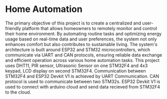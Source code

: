 # Home Automation 
  The primary objective of this project is to create a centralized and user-friendly platform that allows homeowners to remotely monitor and control their home environment. By automating routine tasks and optimizing energy usage based on real-time data and user preferences, the system not only enhances comfort but also contributes to sustainable living.
  The system's architecture is built around ESP32 and STM32 microcontrollers, which communicate via UART and CAN protocols, ensuring reliable data exchange and efficient operation across various home automation tasks. 
  This project uses DHT11, PIR sensor, Ultrasonic Sensor on one STM32F4 and 4x3 keypad, LCD display on second STM32F4. Communication between STM32F4 and ESP32 Devkit V1 is achieved by UART Communication. CAN protocol is used to communicate between two STM32s. ESP32 Devkit V1 is used to connect with arduino cloud and send data recieved from STM32F4 to the cloud. 
